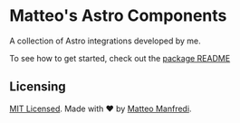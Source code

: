 # Matteo's Astro Components

A collection of Astro integrations developed by me.

To see how to get started, check out the [package README](./package/README.md)

## Licensing

[MIT Licensed](./LICENSE). Made with ❤️ by [Matteo Manfredi](https://github.com/itsmatteomanf).
